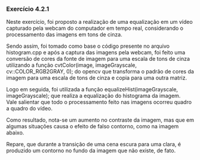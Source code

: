 ### Exercício 4.2.1

Neste exercício, foi proposto a realização de uma equalização em um vídeo capturado pela webcam do computador em tempo real, considerando o processamento das imagens em tons de cinza.

Sendo assim, foi tomado como base o código presente no arquivo histogram.cpp e após a captura das imagens pela webcam, foi feito uma conversão de cores da fonte de imagem para uma escala de tons de cinza utilizando a função cvtColor(image, imageGrayscale, cv::COLOR_RGB2GRAY, 0); do opencv que transforma o padrão de cores da imagem para uma escala de tons de cinza e copia para uma outra matriz.

Logo em seguida, foi utilizada a função equalizeHist(imageGrayscale, imageGrayscale); que realiza a equalização do histograma da imagem.   
Vale salientar que todo o processamento feito nas imagens ocorreu quadro a quadro do vídeo.

Como resultado, nota-se um aumento no contraste da imagem, mas que em algumas situações causa o efeito de falso contorno, como na imagem abaixo.

Repare, que durante a transição de uma cena escura para uma clara, é produzido um contorno no fundo da imagem que não existe, de fato.
